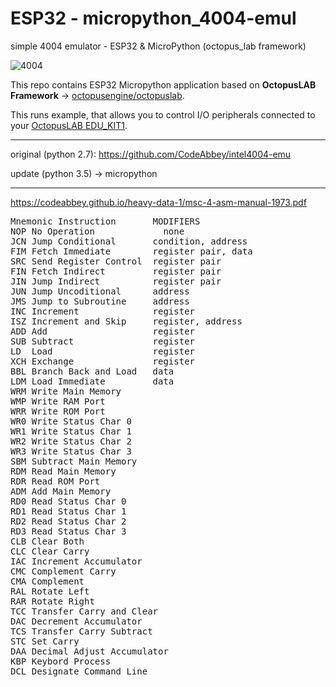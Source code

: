 # ESP32 - micropython_4004-emul

simple 4004 emulator - ESP32 & MicroPython (octopus_lab framework)

![4004](img/i4004g.jpg)

This repo contains ESP32 Micropython application based on **OctopusLAB Framework** -> [octopusengine/octopuslab](https://github.com/octopusengine/octopuslab).

This runs example, that allows you to control I/O peripherals connected to your [OctopusLAB EDU_KIT1](https://www.octopusengine.org/edu-kit1/).

---

original (python 2.7):
https://github.com/CodeAbbey/intel4004-emu

update (python 3.5) -> micropython


---

https://codeabbey.github.io/heavy-data-1/msc-4-asm-manual-1973.pdf

<pre>
Mnemonic Instruction       MODIFIERS
NOP No Operation	         none
JCN Jump Conditional       condition, address	
FIM Fetch Immediate        register pair, data		
SRC Send Register Control  register pair
FIN Fetch Indirect         register pair		 
JIN Jump Indirect          register pair		
JUN Jump Uncoditional      address	
JMS Jump to Subroutine     address	
INC Increment              register		
ISZ Increment and Skip     register, address
ADD Add                    register
SUB Subtract               register
LD  Load                   register
XCH Exchange               register
BBL Branch Back and Load   data
LDM Load Immediate         data
WRM Write Main Memory	
WMP Write RAM Port		
WRR Write ROM Port		
WR0 Write Status Char 0	
WR1 Write Status Char 1	
WR2 Write Status Char 2	
WR3 Write Status Char 3	
SBM Subtract Main Memory	
RDM Read Main Memory	
RDR Read ROM Port		
ADM Add Main Memory		
RD0 Read Status Char 0	
RD1 Read Status Char 1	
RD2 Read Status Char 2	
RD3 Read Status Char 3	
CLB Clear Both		
CLC Clear Carry		
IAC Increment Accumulator	
CMC Complement Carry	
CMA Complement		
RAL Rotate Left		
RAR Rotate Right		
TCC Transfer Carry and Clear	
DAC Decrement Accumulator	
TCS Transfer Carry Subtract	
STC Set Carry	
DAA Decimal Adjust Accumulator	
KBP Keybord Process	
DCL Designate Command Line
  
</pre>
